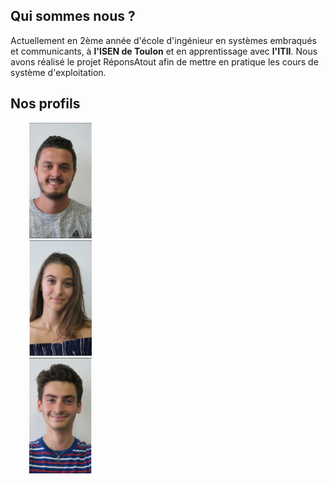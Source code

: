 <head>
  <meta charset="utf-8" />
  <title>Nous connaître</title>
  
  <style>
    div{
      float:left;
      margin:0 30px; 
      padding:0;
      width: 130px;
      height: 120px;
      display: inline; 
    }
  </style>

</head>


## Qui sommes nous ?
Actuellement en 2ème année d'école d'ingénieur en systèmes embraqués et communicants, à **l'ISEN de Toulon** et en apprentissage avec **l'ITII**. Nous avons réalisé le projet RéponsAtout afin de mettre en pratique les cours de système d'exploitation. 


## Nos profils


<div>
  <img src="../Images/Alexis.PNG" width="100" height="185"/>
  <img src="../Images/Eva.PNG" width="100" height="185"/>
  <img src="../Images/Matteo.PNG" width="100" height="185"/>
</div>
